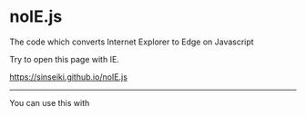 # noIE.js
The code which converts Internet Explorer to Edge on Javascript

Try to open this page with IE.

https://sinseiki.github.io/noIE.js


----------------------------

You can use this with

<script src="https://sinseiki.github.io/noIE.js" ></script>
<script>noIE('Alert Messege you want to show on IE')</script>
